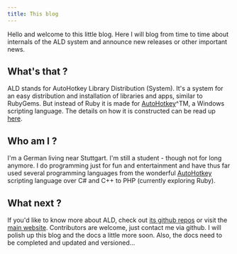 ```yaml
---
title: This blog
---
```


Hello and welcome to this little blog. Here I will blog from time to time about internals of the ALD system and announce new releases or other important news.

## What's that ?
ALD stands for AutoHotkey Library Distribution (System). It's a system for an easy distribution and installation of libraries and apps, similar to RubyGems.
But instead of Ruby it is made for [AutoHotkey](http://autohotkey.com)^TM, a Windows scripting language. The details on how it is constructed can be read up [here](../../../../docs/api/current/ALD-model.html).

## Who am I ?
I'm a German living near Stuttgart. I'm still a student - though not for long anymore.
I do programming just for fun and entertainment and have thus far used several programming languages from the wonderful [AutoHotkey](http://autohotkey.com) scripting language
over C# and C++ to PHP (currently exploring Ruby).

## What next ?
If you'd like to know more about ALD, check out [its github repos](https://github.com/Library-Distribution) or visit the [main website](http://libba.net).
Contributors are welcome, just contact me via github.
I will polish up this blog and the docs a little more soon. Also, the docs need to be completed and updated and versioned...
